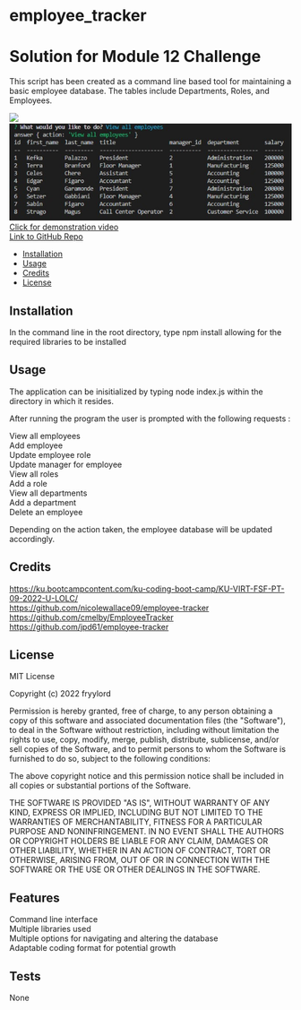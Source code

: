 # employee_tracker
# Solution for Module 12 Challenge

This script has been created as a command line based tool for maintaining a basic employee database.  The tables include Departments, Roles, and Employees.  

![](./media/screenshot.jpg)
![](./media/screenshot2.jpg)  
[Click for demonstration video]()  
[Link to GitHub Repo](https://github.com/fryylord/employee_tracker)  

- [Installation](#installation)
- [Usage](#usage)
- [Credits](#credits)
- [License](#license)

## Installation

In the command line in the root directory, type npm install allowing for the required libraries to be installed

## Usage

The application can be inisitialized by typing node index.js within the directory in which it resides.  

After running the program the user is prompted with the following requests :  

View all employees  
Add employee  
Update employee role  
Update manager for employee  
View all roles  
Add a role  
View all departments  
Add a department  
Delete an employee  

Depending on the action taken, the employee database will be updated accordingly.

## Credits

https://ku.bootcampcontent.com/ku-coding-boot-camp/KU-VIRT-FSF-PT-09-2022-U-LOLC/  
https://github.com/nicolewallace09/employee-tracker  
https://github.com/cmelby/EmployeeTracker   
https://github.com/jpd61/employee-tracker


## License
 
MIT License

Copyright (c) 2022 fryylord

Permission is hereby granted, free of charge, to any person obtaining a copy
of this software and associated documentation files (the "Software"), to deal
in the Software without restriction, including without limitation the rights
to use, copy, modify, merge, publish, distribute, sublicense, and/or sell
copies of the Software, and to permit persons to whom the Software is
furnished to do so, subject to the following conditions:

The above copyright notice and this permission notice shall be included in all
copies or substantial portions of the Software.

THE SOFTWARE IS PROVIDED "AS IS", WITHOUT WARRANTY OF ANY KIND, EXPRESS OR
IMPLIED, INCLUDING BUT NOT LIMITED TO THE WARRANTIES OF MERCHANTABILITY,
FITNESS FOR A PARTICULAR PURPOSE AND NONINFRINGEMENT. IN NO EVENT SHALL THE
AUTHORS OR COPYRIGHT HOLDERS BE LIABLE FOR ANY CLAIM, DAMAGES OR OTHER
LIABILITY, WHETHER IN AN ACTION OF CONTRACT, TORT OR OTHERWISE, ARISING FROM,
OUT OF OR IN CONNECTION WITH THE SOFTWARE OR THE USE OR OTHER DEALINGS IN THE
SOFTWARE.

## Features

Command line interface  
Multiple libraries used  
Multiple options for navigating and altering the database  
Adaptable coding format for potential growth  

## Tests

None